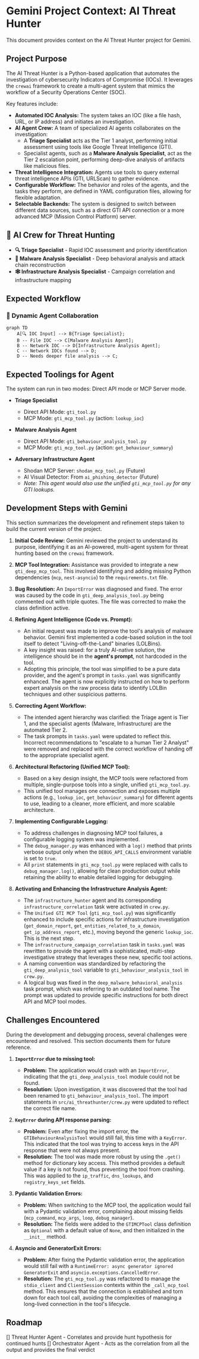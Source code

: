 # Gemini Project Context: AI Threat Hunter

This document provides context on the AI Threat Hunter project for Gemini.

## Project Purpose

The AI Threat Hunter is a Python-based application that automates the investigation of cybersecurity Indicators of Compromise (IOCs). It leverages the `crewai` framework to create a multi-agent system that mimics the workflow of a Security Operations Center (SOC).

Key features include:
- **Automated IOC Analysis:** The system takes an IOC (like a file hash, URL, or IP address) and initiates an investigation.
- **AI Agent Crew:** A team of specialized AI agents collaborates on the investigation:
    - A **Triage Specialist** acts as the Tier 1 analyst, performing initial assessment using tools like Google Threat Intelligence (GTI).
    - Specialist agents, such as a **Malware Analysis Specialist**, act as the Tier 2 escalation point, performing deep-dive analysis of artifacts like malicious files.
- **Threat Intelligence Integration:** Agents use tools to query external threat intelligence APIs (GTI, URLScan) to gather evidence.
- **Configurable Workflow:** The behavior and roles of the agents, and the tasks they perform, are defined in YAML configuration files, allowing for flexible adaptation.
- **Selectable Backends:** The system is designed to switch between different data sources, such as a direct GTI API connection or a more advanced MCP (Mission Control Platform) server.

## 🤖 **AI Crew for Threat Hunting**

- **🔍 Triage Specialist** - Rapid IOC assessment and priority identification
- **🦠 Malware Analysis Specialist** - Deep behavioral analysis and attack chain reconstruction  
- **🕸️ Infrastructure Analysis Specialist** - Campaign correlation and infrastructure mapping

## Expected Workflow

### 🔄 **Dynamic Agent Collaboration**

```mermaid
graph TD
    A[🔍 IOC Input] --> B{Triage Specialist};
    B -- File IOC --> C[Malware Analysis Agent];
    B -- Network IOC --> D[Infrastructure Analysis Agent];
    C -- Network IOCs found --> D;
    D -- Needs deeper file analysis --> C;
```

## Expected Toolings for Agent

The system can run in two modes: Direct API mode or MCP Server mode.

- **Triage Specialist**
  - Direct API Mode: `gti_tool.py`
  - MCP Mode: `gti_mcp_tool.py` (action: `lookup_ioc`)

- **Malware Analysis Agent**
  - Direct API Mode: `gti_behaviour_analysis_tool.py`
  - MCP Mode: `gti_mcp_tool.py` (action: `get_behaviour_summary`)

- **Adversary Infrastructure Agent**
  - Shodan MCP Server: `shodan_mcp_tool.py` (Future)
  - AI Visual Detector: From `ai_phishing_detector` (Future)
  - *Note: This agent would also use the unified `gti_mcp_tool.py` for any GTI lookups.*

## Development Steps with Gemini

This section summarizes the development and refinement steps taken to build the current version of the project.

1.  **Initial Code Review:** Gemini reviewed the project to understand its purpose, identifying it as an AI-powered, multi-agent system for threat hunting based on the `crewai` framework.

2.  **MCP Tool Integration:** Assistance was provided to integrate a new `gti_deep_mcp_tool`. This involved identifying and adding missing Python dependencies (`mcp`, `nest-asyncio`) to the `requirements.txt` file.

3.  **Bug Resolution:** An `ImportError` was diagnosed and fixed. The error was caused by the code in `gti_deep_analysis_tool.py` being commented out with triple quotes. The file was corrected to make the class definition active.

4.  **Refining Agent Intelligence (Code vs. Prompt):**
    - An initial request was made to improve the tool's analysis of malware behavior. Gemini first implemented a code-based solution in the tool itself to detect "Living-off-the-Land" binaries (LOLBins).
    - A key insight was raised: for a truly AI-native solution, the intelligence should be in the **agent's prompt**, not hardcoded in the tool.
    - Adopting this principle, the tool was simplified to be a pure data provider, and the agent's prompt in `tasks.yaml` was significantly enhanced. The agent is now explicitly instructed on how to perform expert analysis on the raw process data to identify LOLBin techniques and other suspicious patterns.

5.  **Correcting Agent Workflow:**
    - The intended agent hierarchy was clarified: the Triage agent is Tier 1, and the specialist agents (Malware, Infrastructure) are the automated Tier 2.
    - The task prompts in `tasks.yaml` were updated to reflect this. Incorrect recommendations to "escalate to a human Tier 2 Analyst" were removed and replaced with the correct workflow of handing off to the appropriate specialist agent.

6.  **Architectural Refactoring (Unified MCP Tool):**
    - Based on a key design insight, the MCP tools were refactored from multiple, single-purpose tools into a single, unified `gti_mcp_tool.py`.
    - This unified tool manages one connection and exposes multiple actions (e.g., `lookup_ioc`, `get_behaviour_summary`) for different agents to use, leading to a cleaner, more efficient, and more scalable architecture.

7.  **Implementing Configurable Logging:**
    - To address challenges in diagnosing MCP tool failures, a configurable logging system was implemented.
    - The `debug_manager.py` was enhanced with a `log()` method that prints verbose output only when the `DEBUG_API_CALLS` environment variable is set to `true`.
    - All `print` statements in `gti_mcp_tool.py` were replaced with calls to `debug_manager.log()`, allowing for clean production output while retaining the ability to enable detailed logging for debugging.

8.  **Activating and Enhancing the Infrastructure Analysis Agent:**
    - The `infrastructure_hunter` agent and its corresponding `infrastructure_correlation` task were activated in `crew.py`.
    - The `Unified GTI MCP Tool` (`gti_mcp_tool.py`) was significantly enhanced to include specific actions for infrastructure investigation (`get_domain_report`, `get_entities_related_to_a_domain`, `get_ip_address_report`, etc.), moving beyond the generic `lookup_ioc`. This is the next step. 
    - The `infrastructure_campaign_correlation` task in `tasks.yaml` was rewritten to provide the agent with a sophisticated, multi-step investigative strategy that leverages these new, specific tool actions.
    - A naming convention was standardized by refactoring the `gti_deep_analysis_tool` variable to `gti_behaviour_analysis_tool` in `crew.py`.
    - A logical bug was fixed in the `deep_malware_behavioral_analysis` task prompt, which was referring to an outdated tool name. The prompt was updated to provide specific instructions for both direct API and MCP tool modes.

## Challenges Encountered

During the development and debugging process, several challenges were encountered and resolved. This section documents them for future reference.

1.  **`ImportError` due to missing tool:**
    - **Problem:** The application would crash with an `ImportError`, indicating that the `gti_deep_analysis_tool` module could not be found.
    - **Resolution:** Upon investigation, it was discovered that the tool had been renamed to `gti_behaviour_analysis_tool`. The import statements in `src/ai_threathunter/crew.py` were updated to reflect the correct file name.

2.  **`KeyError` during API response parsing:**
    - **Problem:** Even after fixing the import error, the `GTIBehaviourAnalysisTool` would still fail, this time with a `KeyError`. This indicated that the tool was trying to access keys in the API response that were not always present.
    - **Resolution:** The tool was made more robust by using the `.get()` method for dictionary key access. This method provides a default value if a key is not found, thus preventing the tool from crashing. This was applied to the `ip_traffic`, `dns_lookups`, and `registry_keys_set` fields.

3.  **Pydantic Validation Errors:**
    - **Problem:** When switching to the MCP tool, the application would fail with a Pydantic validation error, complaining about missing fields (`mcp_command`, `mcp_args`, `loop`, `debug_manager`).
    - **Resolution:** The fields were added to the `GTIMCPTool` class definition as `Optional` with a default value of `None`, and then initialized in the `__init__` method.

4.  **Asyncio and GeneratorExit Errors:**
    - **Problem:** After fixing the Pydantic validation error, the application would still fail with a `RuntimeError: async generator ignored GeneratorExit` and `asyncio.exceptions.CancelledError`.
    - **Resolution:** The `gti_mcp_tool.py` was refactored to manage the `stdio_client` and `ClientSession` contexts within the `_call_mcp_tool` method. This ensures that the connection is established and torn down for each tool call, avoiding the complexities of managing a long-lived connection in the tool's lifecycle.

## Roadmap

[] Threat Hunter Agent - Correlates and provide hunt hypothesis for continued hunts
[] Orchestrator Agent - Acts as the correlation from all the output and provides the final verdict
